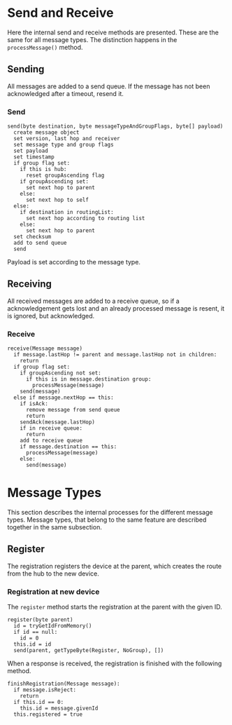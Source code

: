 # Send and Receive

Here the internal send and receive methods are presented. These are the same for all message types. The distinction happens in the `processMessage()` method.

## Sending

All messages are added to a send queue. If the message has not been acknowledged after a timeout, resend it.

### Send

```
send(byte destination, byte messageTypeAndGroupFlags, byte[] payload)
  create message object
  set version, last hop and receiver
  set message type and group flags
  set payload
  set timestamp
  if group flag set:
    if this is hub:
      reset groupAscending flag
    if groupAscending set:
      set next hop to parent
    else:
      set next hop to self
  else:
    if destination in routingList:
      set next hop according to routing list
    else:
      set next hop to parent
  set checksum
  add to send queue
  send
```
Payload is set according to the message type.

## Receiving

All received messages are added to a receive queue, so if a acknowledgement gets lost and an already processed message is resent, it is ignored, but acknowledged.

### Receive

```
receive(Message message)
  if message.lastHop != parent and message.lastHop not in children:
    return
  if group flag set:
    if groupAscending not set:
      if this is in message.destination group:
        processMessage(message)
    send(message)
  else if message.nextHop == this:
    if isAck:
      remove message from send queue
      return
    sendAck(message.lastHop)
    if in receive queue:
      return
    add to receive queue
    if message.destination == this:
      processMessage(message)
    else:
      send(message)
```

# Message Types

This section describes the internal processes for the different message types. Message types, that belong to the same feature are described together in the same subsection.

## Register

The registration registers the device at the parent, which creates the route from the hub to the new device.

### Registration at new device

The `register` method starts the registration at the parent with the given ID.

```
register(byte parent)
  id = tryGetIdFromMemory()
  if id == null:
    id = 0
  this.id = id
  send(parent, getTypeByte(Register, NoGroup), [])
```

When a response is received, the registration is finished with the following method.

```
finishRegistration(Message message):
  if message.isReject:
    return
  if this.id == 0:
    this.id = message.givenId
  this.registered = true
```
